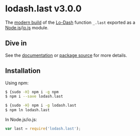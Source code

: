 # lodash.last v3.0.0

The [modern build](https://github.com/lodash/lodash/wiki/Build-Differences) of the [Lo-Dash](https://lodash.com/) function `_.last` exported as a [Node.js](http://nodejs.org/)/[io.js](https://iojs.org/) module.

## Dive in

See the [documentation](https://lodash.com/docs#last) or [package source](https://github.com/lodash/lodash/blob/3.0.0-npm-packages/lodash.last/index.js) for more details.

## Installation

Using npm:

```bash
$ {sudo -H} npm i -g npm
$ npm i --save lodash.last

$ {sudo -H} npm i -g lodash.last
$ npm ln lodash.last
```

In Node.js/io.js:

```js
var last = require('lodash.last');
```
